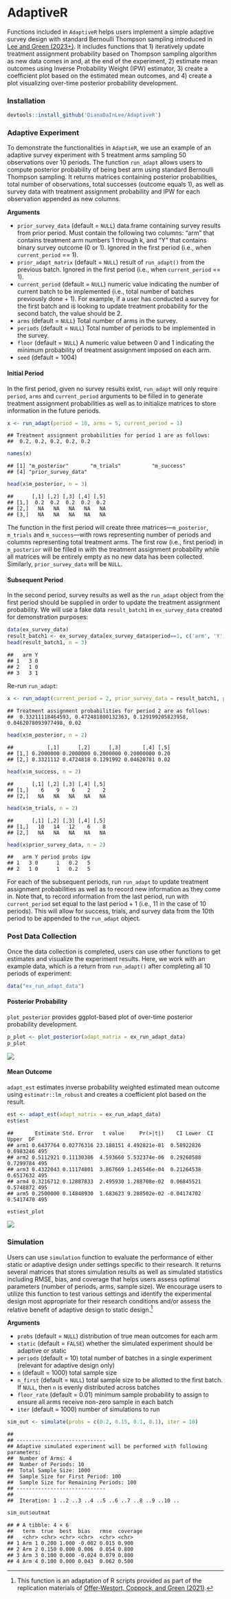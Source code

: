 AdaptiveR
================

Functions included in `AdaptiveR` helps users implement a simple
adaptive survey design with standard Bernoulli Thompson sampling
introduced in [Lee and Green
(2023+)](https://www.dropbox.com/scl/fi/o0o62xwd278lrrtrisg9v/RCV_adaptive.pdf?dl=0&rlkey=owlw1xuqr4o4tnyx1oxl4ey3s).
It includes functions that 1) iteratively update treatment assignment
probability based on Thompson sampling algorithm as new data comes in
and, at the end of the experiment, 2) estimate mean outcomes using
Inverse Probability Weight (IPW) estimator, 3) create a coefficient plot
based on the estimated mean outcomes, and 4) create a plot visualizing
over-time posterior probability development.

### Installation

``` r
devtools::install_github('DianaDaInLee/AdaptiveR')
```

### Adaptive Experiment

To demonstrate the functionalities in `AdaptieR`, we use an example of
an adaptive survey experiment with 5 treatment arms sampling 50
observations over 10 periods. The function `run_adapt` allows users to
compute posterior probability of being best arm using standard Bernoulli
Thompson sampling. It returns matrices containing posterior
probabilities, total number of observations, total successes (outcome
equals 1), as well as survey data with treatment assignment probability
and IPW for each observation appended as new columns.

**Arguments**

- `prior_survey_data` (default = `NULL`) data.frame containing survey
  results from prior period. Must contain the following two columns:
  “arm” that contains treatment arm numbers 1 through k, and “Y” that
  contains binary survey outcome (0 or 1). Ignored in the first period
  (i.e., when `current_period` == 1).
- `prior_adapt_matrix` (default = `NULL`) result of `run_adapt()` from
  the previous batch. Ignored in the first period (i.e., when
  `current_period` == 1).
- `current_period` (default = `NULL`) numeric value indicating the
  number of current batch to be implemented (i.e., total number of
  batches previously done + 1). For example, if a user has conducted a
  survey for the first batch and is looking to update treatment
  probability for the second batch, the value should be 2.
- `arms` (default = `NULL`) Total number of arms in the survey.
- `periods` (default = `NULL`) Total number of periods to be implemented
  in the survey.
- `floor` (default = `NULL`) A numeric value between 0 and 1 indicating
  the minimum probability of treatment assignment imposed on each arm.
- `seed` (default = 1004)

#### Initial Period

In the first period, given no survey results exist, `run_adapt` will
only require `period`, `arms` and `current_period` arguments to be
filled in to generate treatment assignment probabilities as well as to
initialize matrices to store information in the future periods.

``` r
x <- run_adapt(period = 10, arms = 5, current_period = 1)
```

    ## Treatment assignment probabilities for period 1 are as follows:
    ##  0.2, 0.2, 0.2, 0.2, 0.2

``` r
names(x)
```

    ## [1] "m_posterior"       "m_trials"          "m_success"        
    ## [4] "prior_survey_data"

``` r
head(x$m_posterior, n = 3)
```

    ##      [,1] [,2] [,3] [,4] [,5]
    ## [1,]  0.2  0.2  0.2  0.2  0.2
    ## [2,]   NA   NA   NA   NA   NA
    ## [3,]   NA   NA   NA   NA   NA

The function in the first period will create three
matrices—`m_posterior`, `m_trials` and `m_success`—with rows
representing number of periods and columns representing total treatment
arms. The first row (i.e., first period) in `m_posterior` will be filled
in with the treatment assignment probability while all matrices will be
entirely empty as no new data has been collected. Similarly,
`prior_survey_data` will be `NULL`.

#### Subsequent Period

In the second period, survey results as well as the `run_adapt` object
from the first period should be supplied in order to update the
treatment assignment probability. We will use a fake data
`result_batch1` in `ex_survey_data` created for demonstration purposes:

``` r
data(ex_survey_data)
result_batch1 <- ex_survey_data[ex_survey_data$period==1, c('arm', 'Y')]
head(result_batch1, n = 3)
```

    ##   arm Y
    ## 1   3 0
    ## 2   1 0
    ## 3   3 1

Re-run `run_adapt`:

``` r
x <- run_adapt(current_period = 2, prior_survey_data = result_batch1, prior_adapt_matrix = x, floor = 0.02)
```

    ## Treatment assignment probabilities for period 2 are as follows:
    ##  0.33211118464593, 0.472481800132363, 0.129199205823958, 0.0462078093977498, 0.02

``` r
head(x$m_posterior, n = 2)
```

    ##           [,1]      [,2]      [,3]       [,4] [,5]
    ## [1,] 0.2000000 0.2000000 0.2000000 0.20000000 0.20
    ## [2,] 0.3321112 0.4724818 0.1291992 0.04620781 0.02

``` r
head(x$m_success, n = 2)
```

    ##      [,1] [,2] [,3] [,4] [,5]
    ## [1,]    6    9    6    2    2
    ## [2,]   NA   NA   NA   NA   NA

``` r
head(x$m_trials, n = 2)
```

    ##      [,1] [,2] [,3] [,4] [,5]
    ## [1,]   10   14   12    6    8
    ## [2,]   NA   NA   NA   NA   NA

``` r
head(x$prior_survey_data, n = 2)
```

    ##   arm Y period probs ipw
    ## 1   3 0      1   0.2   5
    ## 2   1 0      1   0.2   5

For each of the subsequent periods, run `run_adapt` to update treatment
assignment probabilities as well as to record new information as they
come in. Note that, to record information from the last period, run with
`current_period` set equal to the last period + 1 (i.e., 11 in the case
of 10 periods). This will allow for success, trials, and survey data
from the 10th period to be appended to the `run_adapt` object.

### Post Data Collection

Once the data collection is completed, users can use other functions to
get estimates and visualize the experiment results. Here, we work with
an example data, which is a return from `run_adapt()` after completing
all 10 periods of experiment:

``` r
data("ex_run_adapt_data")
```

#### Posterior Probability

`plot_posterior` provides ggplot-based plot of over-time posterior
probability development.

``` r
p_plot <- plot_posterior(adapt_matrix = ex_run_adapt_data)
p_plot
```

![](README_files/figure-gfm/unnamed-chunk-6-1.png)<!-- -->

#### Mean Outcome

`adapt_est` estimates inverse probability weighted estimated mean
outcome using `estimatr::lm_robust` and creates a coefficient plot based
on the result.

``` r
est <- adapt_est(adapt_matrix = ex_run_adapt_data)
est$est
```

    ##       Estimate Std. Error   t value     Pr(>|t|)    CI Lower  CI Upper  DF
    ## arm1 0.6437764 0.02776316 23.188151 4.492821e-81  0.58922826 0.6983246 495
    ## arm2 0.5112921 0.11130386  4.593660 5.532374e-06  0.29260588 0.7299784 495
    ## arm3 0.4322043 0.11174801  3.867669 1.245546e-04  0.21264538 0.6517632 495
    ## arm4 0.3216712 0.12887833  2.495930 1.288708e-02  0.06845521 0.5748872 495
    ## arm5 0.2500000 0.14848930  1.683623 9.288502e-02 -0.04174702 0.5417470 495

``` r
est$est_plot
```

![](README_files/figure-gfm/unnamed-chunk-7-1.png)<!-- -->

### Simulation

Users can use `simulation` function to evaluate the performance of
either static or adaptive design under settings specific to their
research. It returns several matrices that stores simulation results as
well as simulated statistics including RMSE, bias, and coverage that
helps users assess optimal parameters (number of periods, arms, sample
size). We encourage users to utilize this function to test various
settings and identify the experimental design most appropriate for their
research conditions and/or assess the relative benefit of adaptive
design to static design.[^1]

**Arguments**

- `probs` (default = `NULL`) distribution of true mean outcomes for each
  arm
- `static` (default = `FALSE`) whether the simulated experiment should
  be adaptive or static
- `periods` (default = 10) total number of batches in a single
  experiment (relevant for adaptive design only)
- `n` (default = 1000) total sample size
- `n_first` (default = `NULL`) total sample size to be allotted to the
  first batch. If `NULL`, then `n` is evenly distributed across batches
- `floor_rate` (default = 0.01) minimum sample probability to assign to
  ensure all arms receive non-zero sample in each batch
- `iter` (default = 1000) number of simulations to run

``` r
sim_out <- simulate(probs = c(0.2, 0.15, 0.1, 0.1), iter = 10)
```

    ## 
    ## -----------------------------
    ## Adaptive simulated experiment will be performed with following parameters:
    ##  Number of Arms: 4 
    ##  Number of Periods: 10 
    ##  Total Sample Size: 1000 
    ##  Sample Size for First Period: 100 
    ##  Sample Size for Remaining Periods: 100 
    ## -----------------------------
    ## 
    ##  Iteration: 1 ..2 ..3 ..4 ..5 ..6 ..7 ..8 ..9 ..10 ..

``` r
sim_out$outmat
```

    ## # A tibble: 4 × 6
    ##   term  true  best  bias   rmse  coverage
    ##   <chr> <chr> <chr> <chr>  <chr> <chr>   
    ## 1 Arm 1 0.200 1.000 -0.002 0.015 0.900   
    ## 2 Arm 2 0.150 0.000 0.006  0.054 0.800   
    ## 3 Arm 3 0.100 0.000 -0.024 0.079 0.800   
    ## 4 Arm 4 0.100 0.000 0.043  0.062 0.500

[^1]: This function is an adaptation of R scripts provided as part of
    the replication materials of [Offer-Westort, Coppock, and Green
    (2021)](https://onlinelibrary.wiley.com/doi/abs/10.1111/ajps.12597).
